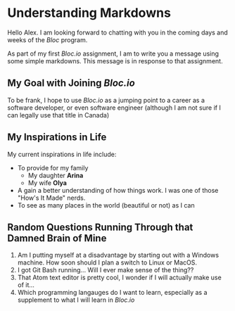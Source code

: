 # Understanding Markdowns

Hello Alex. I am looking forward to chatting with you in the coming days and weeks of the *Bloc* program.

As part of my first *Bloc.io* assignment, I am to write you a message using some simple markdowns. This message is in response to that assignment.

## My Goal with Joining *Bloc.io*
To be frank, I hope to use *Bloc.io* as a jumping point to a career as a software developer, or even software engineer (although I am not sure if I can legally use that title in Canada)

## My Inspirations in Life
My current inspirations in life include:

* To provide for my family
  * My daughter **Arina**
  * My wife **Olya**
* A gain a better understanding of how things work. I was one of those "How's It Made" nerds.
* To see as many places in the world (beautiful or not) as I can

## Random Questions Running Through that Damned Brain of Mine
1. Am I putting myself at a disadvantage by starting out with a Windows machine. How soon should I plan a switch to Linux or MacOS.
2. I got Git Bash running... Will I ever make sense of the thing??
3. That Atom text editor is pretty cool, I wonder if I will actually make use of it...
4. Which programming langauges do I want to learn, especially as a supplement to what I will learn in *Bloc.io*

